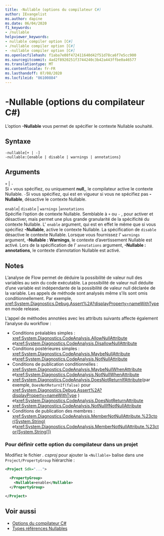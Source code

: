 ```yaml
---
title: -Nullable (options du compilateur C#)
author: IEvangelist
ms.author: dapine
ms.date: 06/04/2020
f1_keywords:
- /nullable
helpviewer_keywords:
- nullable compiler option [C#]
- /nullable compiler option [C#]
- -nullable compiler option [C#]
ms.openlocfilehash: f1aba7e08f472411640d42f51d78ca6f7e5cc900
ms.sourcegitcommit: 4ad2f8920251f3744240c3b42a443ffbe0a46577
ms.translationtype: MT
ms.contentlocale: fr-FR
ms.lasthandoff: 07/08/2020
ms.locfileid: "86100884"
---
```

# <a name="-nullable-c-compiler-options"></a>-Nullable (options du compilateur C#)

L’option **-Nullable** vous permet de spécifier le contexte Nullable souhaité.

## <a name="syntax"></a>Syntaxe

```console
-nullable[+ | -]
-nullable:{enable | disable | warnings | annotations}
```

## <a name="arguments"></a>Arguments

`+` &#124; `-`  
Si `+` vous spécifiez, ou uniquement **null**,, le compilateur active le contexte Nullable. `-`Si vous spécifiez, qui est en vigueur si vous ne spécifiez pas **-Nullable**, désactive le contexte Nullable.

`enable`&#124; `disable` &#124; `warnings` &#124;`annotations`  
Spécifie l’option de contexte Nullable. Semblable à `+` ou `-` , pour activer et désactiver, mais permet une plus grande granularité de la spécificité du contexte Nullable. L' `enable` argument, qui est en effet le même que si vous spécifiez **-Nullable**, active le contexte Nullable. La spécification de `disable` désactive le contexte Nullable. Lorsque vous fournissez l' `warnings` argument, **-Nullable : Warnings**, le contexte d’avertissement Nullable est activé. Lors de la spécification de l' `annotations` argument, **-Nullable : annotations**, le contexte d’annotation Nullable est activé.

## <a name="remarks"></a>Notes

L’analyse de Flow permet de déduire la possibilité de valeur null des variables au sein du code exécutable. La possibilité de valeur null déduite d’une variable est indépendante de la possibilité de valeur null déclarée de la variable. Les appels de méthode sont analysés même s’ils sont omis conditionnellement. Par exemple, <xref:System.Diagnostics.Debug.Assert%2A?displayProperty=nameWithType> en mode release.

L’appel de méthodes annotées avec les attributs suivants affecte également l’analyse du workflow :

- Conditions préalables simples : <xref:System.Diagnostics.CodeAnalysis.AllowNullAttribute> et<xref:System.Diagnostics.CodeAnalysis.DisallowNullAttribute>
- Conditions postérieures simples : <xref:System.Diagnostics.CodeAnalysis.MaybeNullAttribute> et<xref:System.Diagnostics.CodeAnalysis.NotNullAttribute>
- Conditions de publication conditionnelles : <xref:System.Diagnostics.CodeAnalysis.MaybeNullWhenAttribute> et<xref:System.Diagnostics.CodeAnalysis.NotNullWhenAttribute>
- <xref:System.Diagnostics.CodeAnalysis.DoesNotReturnIfAttribute>(par exemple, `DoesNotReturnIf(false)` pour <xref:System.Diagnostics.Debug.Assert%2A?displayProperty=nameWithType> ) et<xref:System.Diagnostics.CodeAnalysis.DoesNotReturnAttribute>
- <xref:System.Diagnostics.CodeAnalysis.NotNullIfNotNullAttribute>
- Conditions de publication des membres : <xref:System.Diagnostics.CodeAnalysis.MemberNotNullAttribute.%23ctor(System.String)> et<xref:System.Diagnostics.CodeAnalysis.MemberNotNullAttribute.%23ctor(System.String[])>

### <a name="to-set-this-compiler-option-in-a-project"></a>Pour définir cette option du compilateur dans un projet

Modifiez le fichier *. csproj* pour ajouter la `<Nullable>` balise dans une `Project/PropertyGroup` hiérarchie :

```xml
<Project Sdk="...">

  <PropertyGroup>
    <Nullable>enable</Nullable>
  </PropertyGroup>

</Project>
```

## <a name="see-also"></a>Voir aussi

- [Options du compilateur C#](./index.md)
- [Types références Nullables](../../nullable-references.md)
